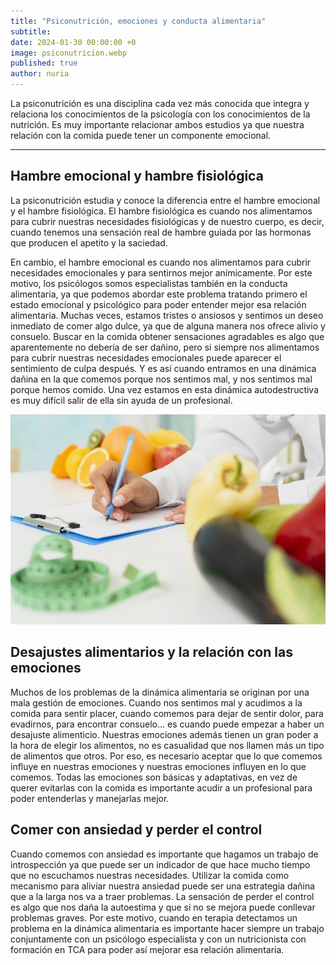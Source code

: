 ```yaml
---
title: "Psiconutrición, emociones y conducta alimentaria"
subtitle: 
date: 2024-01-30 00:00:00 +0
image: psiconutricion.webp
published: true
author: nuria
---
```

La psiconutrición es una disciplina cada vez más conocida que integra y relaciona los conocimientos de la psicología con los conocimientos de la nutrición. Es muy importante relacionar ambos estudios ya que nuestra relación con la comida puede tener un componente emocional.

---

## Hambre emocional y hambre fisiológica
La psiconutrición estudia y conoce la diferencia entre el hambre emocional y el hambre fisiológica. El hambre fisiológica es cuando nos alimentamos para cubrir nuestras necesidades fisiológicas y de nuestro cuerpo, es decir, cuando tenemos una sensación real de hambre guiada por las hormonas que producen el apetito y la saciedad. 

En cambio, el hambre emocional es cuando nos alimentamos para cubrir necesidades emocionales y para sentirnos mejor anímicamente. Por este motivo, los psicólogos somos especialistas también en la conducta alimentaria, ya que podemos abordar este problema tratando primero el estado emocional y psicológico para poder entender mejor esa relación alimentaria. Muchas veces, estamos tristes o ansiosos y sentimos un deseo inmediato de comer algo dulce, ya que de alguna manera nos ofrece alivio y consuelo. Buscar en la comida obtener sensaciones agradables es algo que aparentemente no debería de ser dañino, pero si siempre nos alimentamos para cubrir nuestras necesidades emocionales puede aparecer el sentimiento de culpa después. Y es así cuando entramos en una dinámica dañina en la que comemos porque nos sentimos mal, y nos sentimos mal porque hemos comido. Una vez estamos en esta dinámica autodestructiva es muy difícil salir de ella sin ayuda de un profesional.

![Foto familia](nutricion_centro.webp)

## Desajustes alimentarios y la relación con las emociones
Muchos de los problemas de la dinámica alimentaria se originan por una mala gestión de emociones. Cuando nos sentimos mal y acudimos a la comida para sentir placer, cuando comemos para dejar de sentir dolor, para evadirnos, para encontrar consuelo… es cuando puede empezar a haber un desajuste alimenticio. Nuestras emociones además tienen un gran poder a la hora de elegir los alimentos, no es casualidad que nos llamen más un tipo de alimentos que otros. Por eso, es necesario aceptar que lo que comemos influye en nuestras emociones y nuestras emociones influyen en lo que comemos. Todas las emociones son básicas y adaptativas, en vez de querer evitarlas con la comida es importante acudir a un profesional para poder entenderlas y manejarlas mejor. 

## Comer con ansiedad y perder el control
Cuando comemos con ansiedad es importante que hagamos un trabajo de introspección ya que puede ser un indicador de que hace mucho tiempo que no escuchamos nuestras necesidades. Utilizar la comida como mecanismo para aliviar nuestra ansiedad puede ser una estrategia dañina que a la larga nos va a traer problemas. La sensación de perder el control es algo que nos daña la autoestima y que si no se mejora puede conllevar problemas graves. Por este motivo, cuando en terapia detectamos un problema en la dinámica alimentaria es importante hacer siempre un trabajo conjuntamente con un psicólogo especialista y con un nutricionista con formación en TCA para poder así mejorar esa relación alimentaria.

